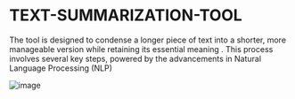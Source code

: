 # TEXT-SUMMARIZATION-TOOL
The tool is designed to condense a longer piece of text into a shorter, more manageable version while retaining its essential meaning . This process involves several key steps, powered by the advancements in Natural Language Processing (NLP)

![image](https://github.com/user-attachments/assets/a8a3effd-4d56-4f80-9116-82b1fac06127)


